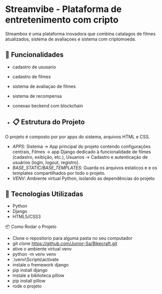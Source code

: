 # Streamvibe - Plataforma de entretenimento com cripto

Streambox é uma plataforma inovadora que combina catalagos de filmes atualizados, sistema de avaliaçoes e sistema com criptomoeda.

## 🎯 Funcionalidades

- cadastro de ususario
- cadastro de filmes
- sistema de avaliaçao de filmes
- sistema de recompensa
- conexao beckend com blockchain

- ## 📋 Estrutura do Projeto

O projeto é composto por por apps do sistema, arquivos HTML e CSS.

- *APPS*: Sistema -> App principal do projeto contendo configurações centrais,
           Filmes  -> app Django dedicado à funcionalidade de filmes (cadastro, exibição, etc.),
            Usuarios ->  Cadastro e autenticação de usuários (login, logout, registro).
- *BASE_STATIC/BASE_TEMPLATES*: Guarda os arquivos estaticos e e os templates compartilhados por todo o projeto.
- *VENV*: Ambiente virtual Python, isolando as dependências do projeto

## 🚀 Tecnologias Utilizadas
 - Python
 - Django
 - HTML5/CSS3

📦 Como Rodar o Projeto
- Clone o repositorio para alguma pasta no seu computador
- git clone https://github.com/Junior-Sa/Bikecraft.git
- ative o ambiente virtual venv
- python -m venv venv
- .\venv\Scripts\activate
- instale o fremework django
- pip install django
- instale a biblioteca pillow
- pip install pillow
- rode o projeto
  












